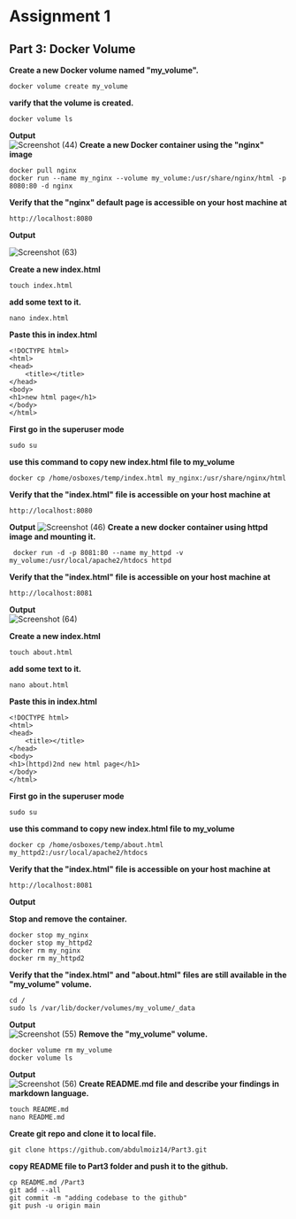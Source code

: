 # Assignment 1
## Part 3: Docker Volume

**Create a new Docker volume named "my_volume".**
```
docker volume create my_volume
```
**varify that the volume is created.**
```
docker volume ls
```
**Output** <br />
![Screenshot (44)](https://user-images.githubusercontent.com/65711565/227238306-1e0c87b8-0636-446d-9d95-ad7f838a9a54.png)
**Create a new Docker container using the "nginx" image**
```
docker pull nginx
docker run --name my_nginx --volume my_volume:/usr/share/nginx/html -p 8080:80 -d nginx
```
**Verify that the "nginx" default page is accessible on your host machine at**
```
http://localhost:8080
```
**Output** <br />

![Screenshot (63)](https://user-images.githubusercontent.com/65711565/227740106-a9cf7764-b515-498e-a526-bc8c43fc11cf.png)

**Create a new index.html**
```
touch index.html
```
**add some text to it.**
```
nano index.html
```
**Paste this in index.html**
```
<!DOCTYPE html>
<html>
<head>
    <title></title>
</head>
<body>
<h1>new html page</h1>
</body>
</html>
```
**First go in the superuser mode**
```
sudo su
```
**use this command to copy new index.html file to my_volume**
```
docker cp /home/osboxes/temp/index.html my_nginx:/usr/share/nginx/html
```
**Verify that the "index.html" file is accessible on your host machine at**
```
http://localhost:8080
```
**Output**
![Screenshot (46)](https://user-images.githubusercontent.com/65711565/227255627-963afbd9-7862-4452-9796-8cd4be451236.png)
**Create a new docker container using httpd image and mounting it.**
```
 docker run -d -p 8081:80 --name my_httpd -v my_volume:/usr/local/apache2/htdocs httpd
```
**Verify that the "index.html" file is accessible on your host machine at**
```
http://localhost:8081
```
**Output**<br />
![Screenshot (64)](https://user-images.githubusercontent.com/65711565/227740137-ad16443e-d878-4370-be9f-494c153a35f9.png)

**Create a new index.html**
```
touch about.html
```
**add some text to it.**
```
nano about.html
```
**Paste this in index.html**
```
<!DOCTYPE html>
<html>
<head>
    <title></title>
</head>
<body>
<h1>(httpd)2nd new html page</h1>
</body>
</html>
```
**First go in the superuser mode**
```
sudo su
```
**use this command to copy new index.html file to my_volume**
```
docker cp /home/osboxes/temp/about.html my_httpd2:/usr/local/apache2/htdocs
```
**Verify that the "index.html" file is accessible on your host machine at**
```
http://localhost:8081
```
**Output**<br />

**Stop and remove the container.**
```
docker stop my_nginx
docker stop my_httpd2
docker rm my_nginx
docker rm my_httpd2
```
**Verify that the "index.html" and "about.html" files are still available in the "my_volume" volume.**
```
cd /
sudo ls /var/lib/docker/volumes/my_volume/_data
```
**Output**<br />
![Screenshot (55)](https://user-images.githubusercontent.com/65711565/227712893-b42ba8eb-9f59-42da-bb3a-54b6f59134c3.png)
**Remove the "my_volume" volume.**
```
docker volume rm my_volume
docker volume ls
```
**Output**<br />
![Screenshot (56)](https://user-images.githubusercontent.com/65711565/227712958-9b1dcee4-63de-4cd4-80fb-66aac3810cba.png)
**Create README.md file and describe your findings in markdown language.**
```
touch README.md
nano README.md
```
**Create git repo and clone it to local file.**
```
git clone https://github.com/abdulmoiz14/Part3.git
```
**copy README file to Part3 folder and push it to the github.**
```
cp README.md /Part3
git add --all
git commit -m "adding codebase to the github"
git push -u origin main
```
